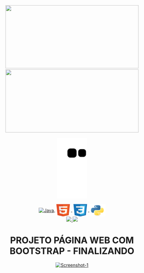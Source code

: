 <div>
  <div align="center">
      <a href="https://github.com/Flipe124">
      <img height="200px" width="420px" src="https://github-readme-stats.vercel.app/api?username=Flipe124&show_icons=true&theme=blue-green&include_all_commits=true&count_private=true">
      <img height="200px" width="420px" src="https://github-readme-stats.vercel.app/api/top-langs/?username=Flipe124&layout=compact&langs_count=7&theme=blue-green">
        
   ![Snake animation](https://github.com/rafaballerini/rafaballerini/blob/output/github-contribution-grid-snake.svg)
        
  </div>    
  <div align="center">
      <img align="center" alt="Java" height="34" width="44" src="https://cdn.icon-icons.com/icons2/2108/PNG/512/java_icon_130901.png">
      <img align="center" alt="HTML" height="40" width="50" src="https://raw.githubusercontent.com/devicons/devicon/master/icons/html5/html5-original.svg">
      <img align="center" alt="CSS" height="40" width="50" src="https://raw.githubusercontent.com/devicons/devicon/master/icons/css3/css3-original.svg">
      <img align="center" alt="Python" height="40" width="50" src="https://raw.githubusercontent.com/devicons/devicon/master/icons/python/python-original.svg">
  </div>  
  <div align="center"> 
      <a href = "mailto:felipe.morais.job@gmail.com">
        <img src="https://img.shields.io/badge/-Gmail-%23333?style=for-the-badge&logo=gmail&logoColor=white" target="_blank">
      </a>
      <a href="https://www.linkedin.com/in/felipe-oliveira-dos-santos-morais-a016991b9/" target="_blank"><img src="https://img.shields.io/badge/-LinkedIn-%230077B5?style=for-the-badge&logo=linkedin&logoColor=white" target="_blank">
      </a>  
  </div>
</div>  
  
<div align="center">
    <h1>PROJETO PÁGINA WEB COM BOOTSTRAP - FINALIZANDO</h1>
    <a href="https://github.com/Flipe124/pagina-web-marvel-bootstrap">
      <img src="https://i.ibb.co/D8cZJn7/Screenshot-1.png" alt="Screenshot-1" border="0">
    </a>
</div>  
